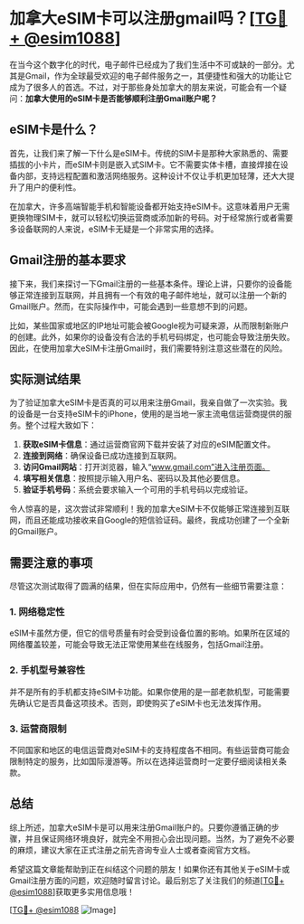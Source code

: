 # 加拿大eSIM卡可以注册gmail吗？[[TG💪+ @esim1088](https://t.me/s/esim1088)]

在当今这个数字化的时代，电子邮件已经成为了我们生活中不可或缺的一部分。尤其是Gmail，作为全球最受欢迎的电子邮件服务之一，其便捷性和强大的功能让它成为了很多人的首选。不过，对于那些身处加拿大的朋友来说，可能会有一个疑问：**加拿大使用的eSIM卡是否能够顺利注册Gmail账户呢？**

## eSIM卡是什么？

首先，让我们来了解一下什么是eSIM卡。传统的SIM卡是那种大家熟悉的、需要插拔的小卡片，而eSIM卡则是嵌入式SIM卡。它不需要实体卡槽，直接焊接在设备内部，支持远程配置和激活网络服务。这种设计不仅让手机更加轻薄，还大大提升了用户的便利性。

在加拿大，许多高端智能手机和智能设备都开始支持eSIM卡。这意味着用户无需更换物理SIM卡，就可以轻松切换运营商或添加新的号码。对于经常旅行或者需要多设备联网的人来说，eSIM卡无疑是一个非常实用的选择。

## Gmail注册的基本要求

接下来，我们来探讨一下Gmail注册的一些基本条件。理论上讲，只要你的设备能够正常连接到互联网，并且拥有一个有效的电子邮件地址，就可以注册一个新的Gmail账户。然而，在实际操作中，可能会遇到一些意想不到的问题。

比如，某些国家或地区的IP地址可能会被Google视为可疑来源，从而限制新账户的创建。此外，如果你的设备没有合法的手机号码绑定，也可能会导致注册失败。因此，在使用加拿大eSIM卡注册Gmail时，我们需要特别注意这些潜在的风险。

## 实际测试结果

为了验证加拿大eSIM卡是否真的可以用来注册Gmail，我亲自做了一次实验。我的设备是一台支持eSIM卡的iPhone，使用的是当地一家主流电信运营商提供的服务。整个过程大致如下：

1. **获取eSIM卡信息**：通过运营商官网下载并安装了对应的eSIM配置文件。
2. **连接到网络**：确保设备已成功连接到互联网。
3. **访问Gmail网站**：打开浏览器，输入“www.gmail.com”进入注册页面。
4. **填写相关信息**：按照提示输入用户名、密码以及其他必要信息。
5. **验证手机号码**：系统会要求输入一个可用的手机号码以完成验证。

令人惊喜的是，这次尝试非常顺利！我的加拿大eSIM卡不仅能够正常连接到互联网，而且还能成功接收来自Google的短信验证码。最终，我成功创建了一个全新的Gmail账户。

## 需要注意的事项

尽管这次测试取得了圆满的结果，但在实际应用中，仍然有一些细节需要注意：

### 1. 网络稳定性
eSIM卡虽然方便，但它的信号质量有时会受到设备位置的影响。如果所在区域的网络覆盖较差，可能会导致无法正常使用某些在线服务，包括Gmail注册。

### 2. 手机型号兼容性
并不是所有的手机都支持eSIM卡功能。如果你使用的是一部老款机型，可能需要先确认它是否具备这项技术。否则，即使购买了eSIM卡也无法发挥作用。

### 3. 运营商限制
不同国家和地区的电信运营商对eSIM卡的支持程度各不相同。有些运营商可能会限制特定的服务，比如国际漫游等。所以在选择运营商时一定要仔细阅读相关条款。

## 总结

综上所述，加拿大eSIM卡是可以用来注册Gmail账户的。只要你遵循正确的步骤，并且保证网络环境良好，就完全不用担心会出现问题。当然，为了避免不必要的麻烦，建议大家在正式注册之前先咨询专业人士或者查阅官方文档。

希望这篇文章能帮助到正在纠结这个问题的朋友！如果你还有其他关于eSIM卡或Gmail注册方面的问题，欢迎随时留言讨论。最后别忘了关注我们的频道[[TG💪+ @esim1088](https://t.me/s/esim1088)]获取更多实用信息哦！

[[TG💪+ @esim1088](https://t.me/s/esim1088) ![Image](https://i.postimg.cc/4NQfJmqS/Snipaste-2025-05-13-00-14-12.png)]